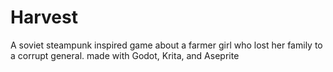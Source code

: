 # Harvest
A soviet steampunk inspired game about a farmer girl who lost her family to a corrupt general.
made with Godot, Krita, and Aseprite

